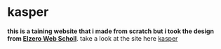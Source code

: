 # kasper
**this is a taining website that i made from scratch but i took the design from [Elzero Web Scholl](https://elzero.org)**.
  take a look at the site here [kasper](https://oumar-1.github.io/kasper/)
